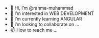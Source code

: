 - 👋 Hi, I’m @rahma-muhammad
- 👀 I’m interested in WEB DEVELOPMENT
- 🌱 I’m currently learning ANGULAR
- 💞️ I’m looking to collaborate on ...
- 📫 How to reach me ...

<!---
rahma-muhammad/rahma-muhammad is a ✨ special ✨ repository because its `README.md` (this file) appears on your GitHub profile.
You can click the Preview link to take a look at your changes.
--->
